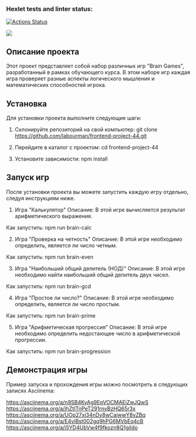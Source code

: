 ### Hexlet tests and linter status:
[![Actions Status](https://github.com/labourman/frontend-project-44/actions/workflows/hexlet-check.yml/badge.svg)](https://github.com/labourman/frontend-project-44/actions)

<a href="https://codeclimate.com/github/labourman/frontend-project-44/maintainability"><img src="https://api.codeclimate.com/v1/badges/d0af8f6ab4755599425b/maintainability" /></a>

## Описание проекта

Этот проект представляет собой набор различных игр "Brain Games", разработанный в рамках обучающего курса. В этом наборе игр каждая игра проверяет разные аспекты логического мышления и математических способностей игрока.

## Установка

Для установки проекта выполните следующие шаги:

1. Склонируйте репозиторий на свой компьютер:
git clone https://github.com/labourman/frontend-project-44.git


2. Перейдите в каталог с проектом:
cd frontend-project-44


3. Установите зависимости:
npm install


## Запуск игр
После установки проекта вы можете запустить каждую игру отдельно, следуя инструкциям ниже.

1. Игра "Калькулятор"
Описание: В этой игре вычисляется результат арифметического выражения.

Как запустить:
npm run brain-calc


2. Игра "Проверка на четность"
Описание: В этой игре необходимо определить, является ли число четным.

Как запустить:
npm run brain-even


3. Игра "Наибольший общий делитель (НОД)"
Описание: В этой игре необходимо найти наибольший общий делитель двух чисел.

Как запустить:
npm run brain-gcd


4. Игра "Простое ли число?"
Описание: В этой игре необходимо определить, является ли число простым.

Как запустить:
npm run brain-prime


5. Игра "Арифметическая прогрессия"
Описание: В этой игре необходимо определить недостающее число в арифметической прогрессии.

Как запустить:
npm run brain-progression


## Демонстрация игры
Пример запуска и прохождения игры можно посмотреть в следующих записях Asciinema:

https://asciinema.org/a/n9SB4KyAg9EpVOCMAEiZwJQwS
https://asciinema.org/a/jhZtITnPeT291rnyBzHQ65r3x
https://asciinema.org/a/UOp27xj34nDy8wCajwwY8yZBq
https://asciinema.org/a/E4vlBst002gq9hPG6MVbEq4cB
https://asciinema.org/a/i5YD4UbVw4f9fkozn8Q1gjIdo
